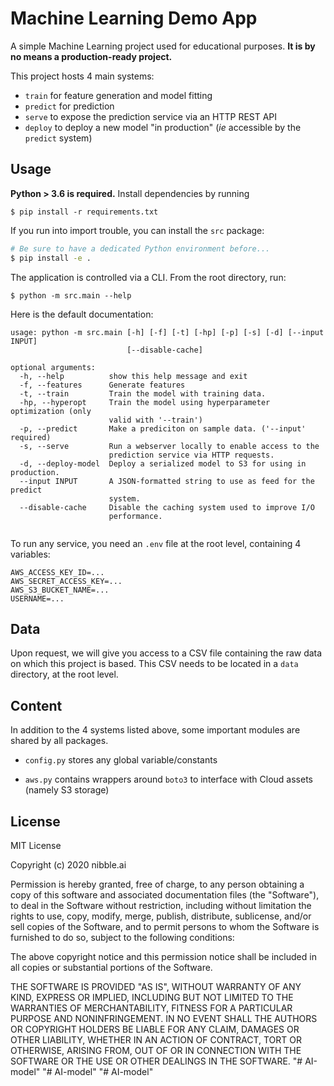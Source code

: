 # Machine Learning Demo App

A simple Machine Learning project used for educational purposes. **It is by no means a production-ready project.**

This project hosts 4 main systems:
 
- `train` for feature generation and model fitting
- `predict` for prediction
- `serve` to expose the prediction service via an HTTP REST API
- `deploy` to deploy a new model "in production" (_ie_ accessible by the `predict` system)


## Usage

**Python > 3.6 is required.** Install dependencies by running

```
$ pip install -r requirements.txt
```

If you run into import trouble, you can install the `src` package:

```bash
# Be sure to have a dedicated Python environment before...
$ pip install -e .
```

The application is controlled via a CLI. From the root directory, run:

```
$ python -m src.main --help
```

Here is the default documentation:

```
usage: python -m src.main [-h] [-f] [-t] [-hp] [-p] [-s] [-d] [--input INPUT]
                          [--disable-cache]

optional arguments:
  -h, --help          show this help message and exit
  -f, --features      Generate features
  -t, --train         Train the model with training data.
  -hp, --hyperopt     Train the model using hyperparameter optimization (only
                      valid with '--train')
  -p, --predict       Make a prediciton on sample data. ('--input' required)
  -s, --serve         Run a webserver locally to enable access to the
                      prediction service via HTTP requests.
  -d, --deploy-model  Deploy a serialized model to S3 for using in production.
  --input INPUT       A JSON-formatted string to use as feed for the predict
                      system.
  --disable-cache     Disable the caching system used to improve I/O
                      performance.


```

To run any service, you need an `.env` file at the root level, containing 4 variables:

```
AWS_ACCESS_KEY_ID=...
AWS_SECRET_ACCESS_KEY=...
AWS_S3_BUCKET_NAME=...
USERNAME=...
```


## Data

Upon request, we will give you access to a CSV file containing the raw data on which this project is based. This CSV needs to be located in a `data` directory, at the root level.


## Content

In addition to the 4 systems listed above, some important modules are shared by all packages.

* `config.py` stores any global variable/constants 

* `aws.py` contains wrappers around `boto3` to interface with Cloud assets (namely S3 storage)


## License

MIT License

Copyright (c) 2020 nibble.ai

Permission is hereby granted, free of charge, to any person obtaining a copy
of this software and associated documentation files (the "Software"), to deal
in the Software without restriction, including without limitation the rights
to use, copy, modify, merge, publish, distribute, sublicense, and/or sell
copies of the Software, and to permit persons to whom the Software is
furnished to do so, subject to the following conditions:

The above copyright notice and this permission notice shall be included in all
copies or substantial portions of the Software.

THE SOFTWARE IS PROVIDED "AS IS", WITHOUT WARRANTY OF ANY KIND, EXPRESS OR
IMPLIED, INCLUDING BUT NOT LIMITED TO THE WARRANTIES OF MERCHANTABILITY,
FITNESS FOR A PARTICULAR PURPOSE AND NONINFRINGEMENT. IN NO EVENT SHALL THE
AUTHORS OR COPYRIGHT HOLDERS BE LIABLE FOR ANY CLAIM, DAMAGES OR OTHER
LIABILITY, WHETHER IN AN ACTION OF CONTRACT, TORT OR OTHERWISE, ARISING FROM,
OUT OF OR IN CONNECTION WITH THE SOFTWARE OR THE USE OR OTHER DEALINGS IN THE
SOFTWARE.
"# AI-model" 
"# AI-model" 
"# AI-model" 
